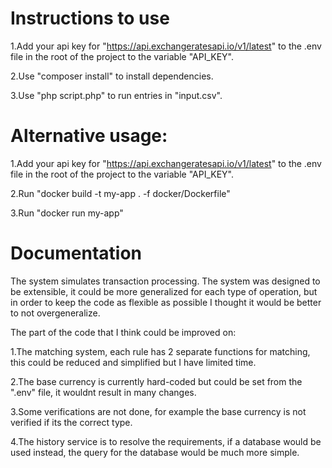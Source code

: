 
# Instructions to use
1.Add your api key for "https://api.exchangeratesapi.io/v1/latest" to the .env file in the root of the project to the variable "API_KEY".

2.Use "composer install" to install dependencies.

3.Use "php script.php" to run entries in "input.csv".
# Alternative usage:
1.Add your api key for "https://api.exchangeratesapi.io/v1/latest" to the .env file in the root of the project to the variable "API_KEY".

2.Run "docker build -t my-app . -f docker/Dockerfile"

3.Run "docker run my-app"

# Documentation
The system simulates transaction processing.
The system was designed to be extensible, it could be more generalized for each type of operation, 
but in order to keep the code as flexible as possible I thought it would be better to not overgeneralize.

The part of the code that I think could be improved on:

1.The matching system, each rule has 2 separate functions for matching, this could be reduced and simplified but 
I have limited time.

2.The base currency is currently hard-coded but could be set from the ".env" file, it wouldnt result in many changes.

3.Some verifications are not done, for example the base currency is not verified if its the correct type.

4.The history service is to resolve the requirements, if a database would be used instead, the query for the database 
would be much more simple.
